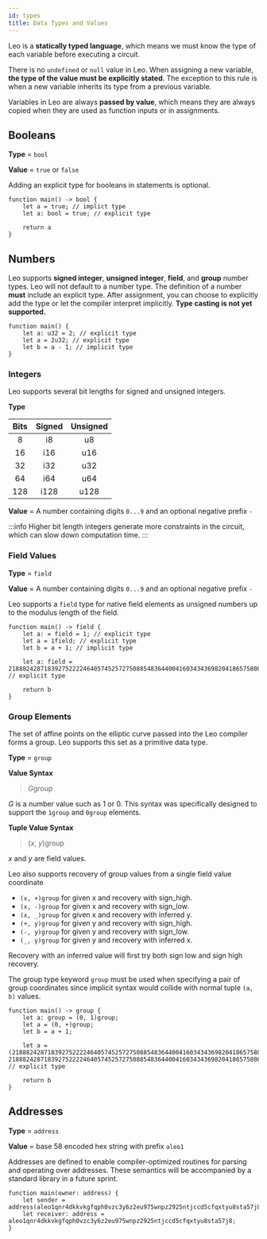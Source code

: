 ```yaml
---
id: types
title: Data Types and Values
---
```


Leo is a **statically typed language**, which means we must know the type of each variable before executing a circuit.

There is no `undefined` or `null` value in Leo. When assigning a new variable, **the type of the value must be explicitly stated**.
The exception to this rule is when a new variable inherits its type from a previous variable.

Variables in Leo are always **passed by value**, which means they are always copied when they are used as function inputs or in assignments.

## Booleans

**Type** = `bool`

**Value** = `true` or `false`

Adding an explicit type for booleans in statements is optional.
```leo
function main() -> bool {
    let a = true; // implict type
    let a: bool = true; // explicit type
    
    return a
}
```


## Numbers
Leo supports **signed integer**, **unsigned integer**, **field**, and **group** number types. 
Leo will not default to a number type. The definition of a number **must** include an explicit type.
After assignment, you can choose to explicitly add the type or let the compiler interpret implicitly.
**Type casting is not yet supported.**

```leo
function main() {
    let a: u32 = 2; // explicit type
    let a = 2u32; // explicit type    
    let b = a - 1; // implicit type
}
```

### Integers
Leo supports several bit lengths for signed and unsigned integers.

**Type**

| Bits | Signed | Unsigned |
|:----:|:------:|:--------:|
|   8  |   i8   |    u8    |
|  16  |   i16  |    u16   |
|  32  |   i32  |    u32   |
|  64  |   i64  |    u64   |
|  128 |  i128  |   u128   |

**Value** = A number containing digits `0...9` and an optional negative prefix `-`

:::info
Higher bit length integers generate more constraints in the circuit, which can slow down computation time.
:::


### Field Values

**Type** = `field`

**Value** = A number containing digits `0...9` and an optional negative prefix `-`

Leo supports a `field` type for native field elements as unsigned numbers up to the modulus length of the field.

```leo
function main() -> field {
    let a: = field = 1; // explicit type
    let a = 1field; // explicit type
    let b = a + 1; // implicit type

    let a: field = 21888242871839275222246405745257275088548364400416034343698204186575808495617; // explicit type

    return b
}
```

### Group Elements
The set of affine points on the elliptic curve passed into the Leo compiler forms a group.
Leo supports this set as a primitive data type.

**Type** = `group`

**Value Syntax**
>*G*group

*G* is a number value such as 1 or 0. This syntax was specifically designed to support the `1group` and `0group` elements.

**Tuple Value Syntax**
> (*x*, *y*)group

*x* and *y* are field values.

Leo also supports recovery of group values from a single field value coordinate
* `(x, +)group` for given x and recovery with sign_high.
* `(x, -)group` for given x and recovery with sign_low.
* `(x, _)group` for given x and recovery with inferred y.
* `(+, y)group` for given y and recovery with sign_high.
* `(-, y)group` for given y and recovery with sign_low.
* `(_, y)group` for given y and recovery with inferred x.

Recovery with an inferred value will first try both sign low and sign high recovery.

The group type keyword `group` must be used when specifying a pair of group coordinates since implicit syntax would collide
with normal tuple `(a, b)` values. 

```leo
function main() -> group {
    let a: group = (0, 1)group;
    let a = (0, +)group;
    let b = a + 1;

    let a = (21888242871839275222246405745257275088548364400416034343698204186575808495617, 21888242871839275222246405745257275088548364400416034343698204186575808495617)group; // explicit type
    
    return b
}
```

## Addresses

**Type** = `address`

**Value** = base 58 encoded hex string with prefix `aleo1`

Addresses are defined to enable compiler-optimized routines for parsing and operating over addresses. These semantics will be accompanied by a standard library in a future sprint.

```leo
function main(owner: address) {
    let sender = address(aleo1qnr4dkkvkgfqph0vzc3y6z2eu975wnpz2925ntjccd5cfqxtyu8sta57j8);
    let receiver: address = aleo1qnr4dkkvkgfqph0vzc3y6z2eu975wnpz2925ntjccd5cfqxtyu8sta57j8;
}
```